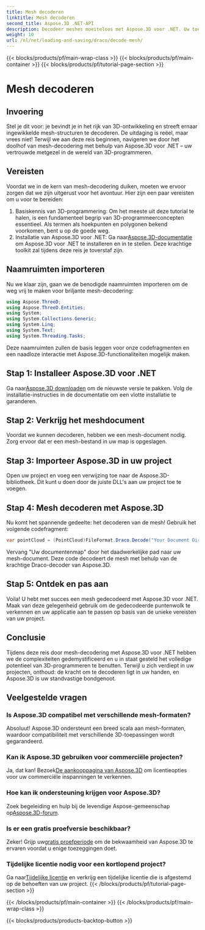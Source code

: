 ```yaml
---
title: Mesh decoderen
linktitle: Mesh decoderen
second_title: Aspose.3D .NET-API
description: Decodeer meshes moeiteloos met Aspose.3D voor .NET. Uw toegangspoort tot naadloze 3D-programmering. Ontdek, pas uw projecten aan en verbeter ze.
weight: 10
url: /nl/net/loading-and-saving/draco/decode-mesh/
---
```


{{< blocks/products/pf/main-wrap-class >}}
{{< blocks/products/pf/main-container >}}
{{< blocks/products/pf/tutorial-page-section >}}

# Mesh decoderen

## Invoering
Stel je dit voor: je bevindt je in het rijk van 3D-ontwikkeling en streeft ernaar ingewikkelde mesh-structuren te decoderen. De uitdaging is reëel, maar vrees niet! Terwijl we aan deze reis beginnen, navigeren we door het doolhof van mesh-decodering met behulp van Aspose.3D voor .NET – uw vertrouwde metgezel in de wereld van 3D-programmeren.
## Vereisten
Voordat we in de kern van mesh-decodering duiken, moeten we ervoor zorgen dat we zijn uitgerust voor het avontuur. Hier zijn een paar vereisten om u voor te bereiden:
1. Basiskennis van 3D-programmering:
   Om het meeste uit deze tutorial te halen, is een fundamenteel begrip van 3D-programmeerconcepten essentieel. Als termen als hoekpunten en polygonen bekend voorkomen, bent u op de goede weg.
2. Installatie van Aspose.3D voor .NET:
    Ga naar[Aspose.3D-documentatie](https://reference.aspose.com/3d/net/) om Aspose.3D voor .NET te installeren en in te stellen. Deze krachtige toolkit zal tijdens deze reis je toverstaf zijn.
## Naamruimten importeren
Nu we klaar zijn, gaan we de benodigde naamruimten importeren om de weg vrij te maken voor briljante mesh-decodering:
```csharp
using Aspose.ThreeD;
using Aspose.ThreeD.Entities;
using System;
using System.Collections.Generic;
using System.Linq;
using System.Text;
using System.Threading.Tasks;
```
Deze naamruimten zullen de basis leggen voor onze codefragmenten en een naadloze interactie met Aspose.3D-functionaliteiten mogelijk maken.
## Stap 1: Installeer Aspose.3D voor .NET
   
 Ga naar[Aspose.3D downloaden](https://releases.aspose.com/3d/net/) om de nieuwste versie te pakken. Volg de installatie-instructies in de documentatie om een vlotte installatie te garanderen.
## Stap 2: Verkrijg het meshdocument
Voordat we kunnen decoderen, hebben we een mesh-document nodig. Zorg ervoor dat er een mesh-bestand in uw map is opgeslagen.
## Stap 3: Importeer Aspose.3D in uw project
Open uw project en voeg een verwijzing toe naar de Aspose.3D-bibliotheek. Dit kunt u doen door de juiste DLL's aan uw project toe te voegen.
## Stap 4: Mesh decoderen met Aspose.3D
Nu komt het spannende gedeelte: het decoderen van de mesh! Gebruik het volgende codefragment:
```csharp
var pointCloud = (PointCloud)FileFormat.Draco.Decode("Your Document Directory" + "point_cloud_no_qp.drc");
```
Vervang "Uw documentenmap" door het daadwerkelijke pad naar uw mesh-document. Deze code decodeert de mesh met behulp van de krachtige Draco-decoder van Aspose.3D.
## Stap 5: Ontdek en pas aan
Voila! U hebt met succes een mesh gedecodeerd met Aspose.3D voor .NET. Maak van deze gelegenheid gebruik om de gedecodeerde puntenwolk te verkennen en uw applicatie aan te passen op basis van de unieke vereisten van uw project.
## Conclusie
Tijdens deze reis door mesh-decodering met Aspose.3D voor .NET hebben we de complexiteiten gedemystificeerd en u in staat gesteld het volledige potentieel van 3D-programmeren te benutten. Terwijl u zich verdiept in uw projecten, onthoud: de kracht om te decoderen ligt in uw handen, en Aspose.3D is uw standvastige bondgenoot.
## Veelgestelde vragen
### Is Aspose.3D compatibel met verschillende mesh-formaten?
Absoluut! Aspose.3D ondersteunt een breed scala aan mesh-formaten, waardoor compatibiliteit met verschillende 3D-toepassingen wordt gegarandeerd.
### Kan ik Aspose.3D gebruiken voor commerciële projecten?
 Ja, dat kan! Bezoek[De aankooppagina van Aspose.3D](https://purchase.aspose.com/buy) om licentieopties voor uw commerciële inspanningen te verkennen.
### Hoe kan ik ondersteuning krijgen voor Aspose.3D?
 Zoek begeleiding en hulp bij de levendige Aspose-gemeenschap op[Aspose.3D-forum](https://forum.aspose.com/c/3d/18).
### Is er een gratis proefversie beschikbaar?
 Zeker! Grijp uw[gratis proefperiode](https://releases.aspose.com/) om de bekwaamheid van Aspose.3D te ervaren voordat u enige toezeggingen doet.
### Tijdelijke licentie nodig voor een kortlopend project?
 Ga naar[Tijdelijke licentie](https://purchase.aspose.com/temporary-license/) en verkrijg een tijdelijke licentie die is afgestemd op de behoeften van uw project.
{{< /blocks/products/pf/tutorial-page-section >}}

{{< /blocks/products/pf/main-container >}}
{{< /blocks/products/pf/main-wrap-class >}}

{{< blocks/products/products-backtop-button >}}
